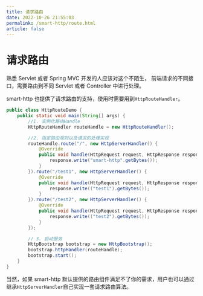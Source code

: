 ```yaml
---
title: 请求路由
date: 2022-10-26 21:55:03
permalink: /smart-http/route.html
article: false
---
```

# 请求路由

熟悉 Servlet 或者 Spring MVC 开发的人应该对这个不陌生，
前端请求的不同接口，需要路由到不同 Servlet 或者 Controller 中进行处理。

smart-http 也提供了请求路由的支持，使用时需要用到`HttpRouteHandler`。
```java
public class HttpRouteDemo {
    public static void main(String[] args) {
        //1. 实例化路由Handle
        HttpRouteHandler routeHandle = new HttpRouteHandler();

        //2. 指定路由规则以及请求的处理实现
        routeHandle.route("/", new HttpServerHandler() {
            @Override
            public void handle(HttpRequest request, HttpResponse response) throws IOException {
                response.write("smart-http".getBytes());
            }
        }).route("/test1", new HttpServerHandler() {
            @Override
            public void handle(HttpRequest request, HttpResponse response) throws IOException {
                response.write(("test1").getBytes());
            }
        }).route("/test2", new HttpServerHandler() {
            @Override
            public void handle(HttpRequest request, HttpResponse response) throws IOException {
                response.write(("test2").getBytes());
            }
        });

        // 3. 启动服务
        HttpBootstrap bootstrap = new HttpBootstrap();
        bootstrap.httpHandler(routeHandle);
        bootstrap.start();
    }
}
```

当然，如果 smart-http 默认提供的路由组件满足不了你的需求，用户也可以通过继承`HttpServerHandler`自己实现一套请求路由算法。

 